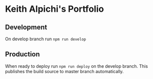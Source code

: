 # Keith Alpichi's Portfolio

## Development
On develop branch run `npm run develop` 

## Production
When ready to deploy run `npm run deploy` on the develop branch. This publishes the build source to master branch automatically.